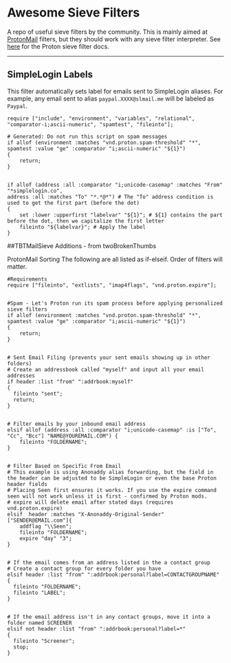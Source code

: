 # Awesome Sieve Filters

A repo of useful sieve filters by the community.
This is mainly aimed at [ProtonMail](https://mail.proton.me) filters,
but they should work with any sieve filter interpreter.
See [here](https://proton.me/support/sieve-advanced-custom-filters) for the Proton sieve filter docs.

---
## SimpleLogin Labels

This filter automatically sets label for emails sent to SimpleLogin aliases. For example, any email sent to alias `paypal.XXXX@slmail.me` will be labeled as `Paypal`.

~~~sieve
require ["include", "environment", "variables", "relational", "comparator-i;ascii-numeric", "spamtest", "fileinto"];

# Generated: Do not run this script on spam messages
if allof (environment :matches "vnd.proton.spam-threshold" "*",
spamtest :value "ge" :comparator "i;ascii-numeric" "${1}")
{
    return;
}


if allof (address :all :comparator "i;unicode-casemap" :matches "From" "*simplelogin.co",
address :all :matches "To" "*.*@*") # The "To" address condition is used to get the first part (before the dot)
{
	set :lower :upperfirst "labelvar" "${1}"; # ${1} contains the part before the dot, then we capitalize the first letter
  	fileinto "${labelvar}"; # Apply the label
}
~~~
##TBTMailSieve Additions - from twoBrokenThumbs

ProtonMail Sorting
The following are all listed as if-elseif.
Order of filters will matter.

~~~sieve
#Requirements
require ["fileinto", "extlists", "imap4flags", "vnd.proton.expire"];


#Spam - Let's Proton run its spam process before applying personalized sieve filters
if allof (environment :matches "vnd.proton.spam-threshold" "*",
spamtest :value "ge" :comparator "i;ascii-numeric" "${1}")
{
    return;
}


# Sent Email Filing (prevents your sent emails showing up in other folders)
# Create an addressbook called "myself" and input all your email addresses
if header :list "from" ":addrbook:myself"
{
  fileinto "sent";
  return;
}


# Filter emails by your inbound email address
elsif allof (address :all :comparator "i;unicode-casemap" :is ["To", "Cc", "Bcc"] "NAME@YOUREMAIL.COM") {
    fileinto "FOLDERNAME";
} 


# Filter Based on Specific From Email 
# This example is using Anonaddy alias forwarding, but the field in the header can be adjusted to be SimpleLogin or even the base Proton header fields
# Placing Seen first ensures it works. If you use the expire command seen will not work unless it is first - confirmed by Proton mods.
# expire will delete email after stated days (requires vnd.proton.expire)
elsif  header :matches "X-Anonaddy-Original-Sender" ["SENDER@EMAIL.com"]{ 
	addflag "\\Seen"; 
    fileinto "FOLDERNAME";
	expire "day" "3";
}


# If the email comes from an address listed in the a contact group
# Create a contact group for every folder you have 
elsif header :list "from" ":addrbook:personal?label=CONTACTGROUPNAME" 
{
  fileinto "FOLDERNAME";
  fileinto "LABEL";
}


# If the email address isn't in any contact groups, move it into a folder named SCREENER
elsif not header :list "from" ":addrbook:personal?label=*" 
{
  fileinto "Screener";
  stop;
}
~~~
